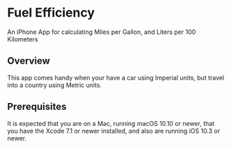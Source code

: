 Fuel Efficiency
===============

An iPhone App for calculating Miles per Gallon, and Liters per 100 Kilometers

## Overview

This app comes handy when your have a car using Imperial units, but travel into a country using Metric units.

## Prerequisites

It is expected that you are on a Mac, running macOS 10.10 or newer, that you have the Xcode 7.1 or newer installed, and also are running iOS 10.3 or newer.

